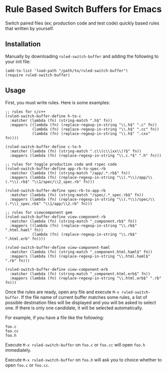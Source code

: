 # Rule Based Switch Buffers for Emacs
Switch paired files (ex; production code and test code) quickly based rules that written by yourself.

## Installation

Manually by downloading `ruled-switch-buffer` and adding the following to your init file:

```elisp
(add-to-list 'load-path "/path/to/ruled-switch-buffer")
(require ruled-switch-buffer)
```

## Usage

First, you must write rules. Here is some examples:

```elisp
;; rules for c/c++
(ruled-switch-buffer-define h-to-c
  :matcher (lambda (fn) (string-match ".h$" fn))
  :mappers ((lambda (fn) (replace-regexp-in-string "\\.h$" ".c" fn))
            (lambda (fn) (replace-regexp-in-string "\\.h$" ".cc" fn))
            (lambda (fn) (replace-regexp-in-string "\\.h$" ".cxx" fn))))

(ruled-switch-buffer-define c-to-h
  :matcher (lambda (fn) (string-match ".c\\(c\\|xx\\)?$" fn))
  :mappers (lambda (fn) (replace-regexp-in-string "\\.c.*$" ".h" fn)))

;; rules for toggle production code and rspec code
(ruled-switch-buffer-define app-rb-to-spec-rb
  :matcher (lambda (fn) (string-match "/app/.*.rb$" fn))
  :mappers (lambda (fn) (replace-regexp-in-string "\\(.*\\)/app/\\(.*\\).rb$" "\\1/spec/\\2_spec.rb" fn)))

(ruled-switch-buffer-define spec-rb-to-app-rb
  :matcher (lambda (fn) (string-match "/spec/.*_spec.rb$" fn))
  :mappers (lambda (fn) (replace-regexp-in-string "\\(.*\\)/spec/\\(.*\\)_spec.rb$" "\\1/app/\\2.rb" fn)))

;; rules for viewcomponent gem
(ruled-switch-buffer-define view-component-rb
  :matcher (lambda (fn) (string-match "_component.rb$" fn))
  :mappers ((lambda (fn) (replace-regexp-in-string "\\.rb$" ".html.haml" fn))
            (lambda (fn) (replace-regexp-in-string "\\.rb$" ".html.erb" fn))))

(ruled-switch-buffer-define view-component-haml
  :matcher (lambda (fn) (string-match "_component.html.haml$" fn))
  :mappers (lambda (fn) (replace-regexp-in-string "\\.html.haml$" ".rb" fn)))

(ruled-switch-buffer-define view-component-erb
  :matcher (lambda (fn) (string-match "_component.html.erb$" fn))
  :mappers (lambda (fn) (replace-regexp-in-string "\\.html.erb$" ".rb" fn)))
```

Once the rules are ready, open any file and execute `M-x ruled-switch-buffer`.
If the file name of current buffer matches some rules, a list of
possible destination files will be displayed and you will be asked to
select one. If there is only one candidate, it will be selected
automatically.

For example, if you have a file like the following:

```
foo.c
foo.cc
foo.h
```

Execute `M-x ruled-switch-buffer` on `foo.c` or `foo.cc` will open `foo.h` immediately.

Execute `M-x ruled-switch-buffer` on `foo.h` will ask you to choice whether to open `foo.c` or `foo.cc`.
